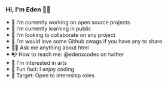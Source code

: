 ### Hi, I'm Eden 🥷🏼

<!--
**edenxcodes/edenxcodes** is a ✨ _special_ ✨ repository because its `README.md` (this file) appears on your GitHub profile.

Here are some ideas to get you started: -->

✦  🚀 I’m currently working on open source projects <br>
✦  🌱 I’m currently learning in public <br>
✦  🤖 I’m looking to collaborate on any project <br>
✦  👀 I’m would love some Github swags if you have any to share<br>
✦  👍🏽 Ask me anything about html<br>
✦  📭 How to reach me: @edenxcodes on twitter <br>
✦  🥱 I'm interested in arts <br>
✦  🍿 Fun fact: I enjoy coding <br>
✦  🎯 Target: Open to internship roles

